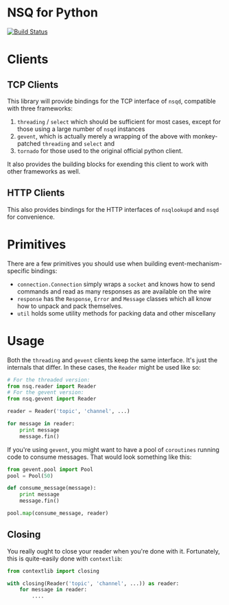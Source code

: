 NSQ for Python
==============
[![Build Status](https://travis-ci.org/dlecocq/nsq-py.png)](https://travis-ci.org/dlecocq/nsq-py)

Clients
=======

TCP Clients
-----------
This library will provide bindings for the TCP interface of `nsqd`, compatible
with three frameworks:

1) `threading` / `select` which should be sufficient for most cases, except for
    those using a large number of `nsqd` instances
2) `gevent`, which is actually merely a wrapping of the above with
    monkey-patched `threading` and `select` and
3) `tornado` for those used to the original official python client.

It also provides the building blocks for exending this client to work with other
frameworks as well.

HTTP Clients
------------
This also provides bindings for the HTTP interfaces of `nsqlookupd` and `nsqd`
for convenience.

Primitives
==========
There are a few primitives you should use when building event-mechanism-specific
bindings:

- `connection.Connection` simply wraps a `socket` and knows how to send commands
    and read as many responses as are available on the wire
- `response` has the `Response`, `Error` and `Message` classes which all know
    how to unpack and pack themselves.
- `util` holds some utility methods for packing data and other miscellany

Usage
=====
Both the `threading` and `gevent` clients keep the same interface. It's just the
internals that differ. In these cases, the `Reader` might be used like so:

```python
# For the threaded version:
from nsq.reader import Reader
# For the gevent version:
from nsq.gevent import Reader

reader = Reader('topic', 'channel', ...)

for message in reader:
    print message
    message.fin()
```

If you're using `gevent`, you might want to have a pool of `coroutines` running
code to consume messages. That would look something like this:

```python
from gevent.pool import Pool
pool = Pool(50)

def consume_message(message):
    print message
    message.fin()

pool.map(consume_message, reader)
```

Closing
-------
You really ought to close your reader when you're done with it. Fortunately,
this is quite-easily done with `contextlib`:

```python
from contextlib import closing

with closing(Reader('topic', 'channel', ...)) as reader:
    for message in reader:
        ....
```
